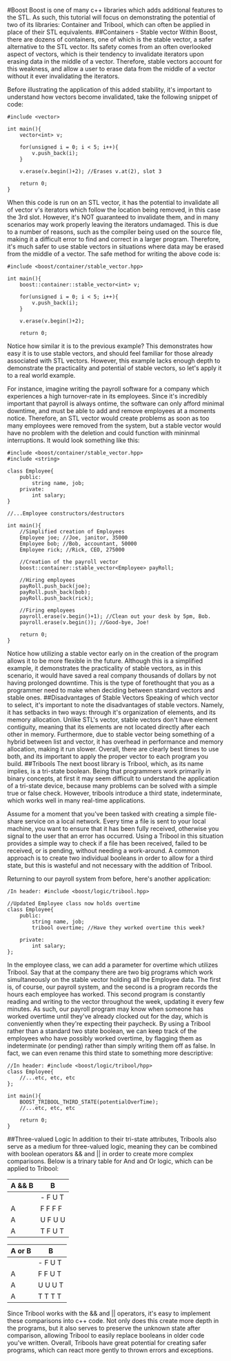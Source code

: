 #Boost
Boost is one of many c++ libraries which adds additional features to the STL. As such, this tutorial will focus on demonstrating the potential of two of its libraries: Container and Tribool, which can often be applied in place of their STL equivalents.
##Containers - Stable vector
Within Boost, there are dozens of containers, one of which is the stable vector, a safer alternative to the STL vector. Its safety comes from an often overlooked aspect of vectors, which is their tendency to invalidate iterators upon erasing data in the middle of a vector. Therefore, stable vectors account for this weakness, and allow a user to erase data from the middle of a vector without it ever invalidating the iterators.

Before illustrating the application of this added stability, it's important to understand how vectors become invalidated,
take the following snippet of code:
```
#include <vector>

int main(){
    vector<int> v;
    
    for(unsigned i = 0; i < 5; i++){
        v.push_back(i);
    }

    v.erase(v.begin()+2); //Erases v.at(2), slot 3

    return 0;
}
```
When this code is run on an STL vector, it has the potential to invalidate all of vector v's iterators which follow the location being removed, in this case the 3rd slot. However, it's NOT guaranteed to invalidate them, and in many scenarios may work properly leaving the iterators undamaged. This is due to a number of reasons, such as the compiler being used on the source file, making it a difficult error to find and correct in a larger program. Therefore, it's much safer to use stable vectors in situations where data may be erased from the middle of a vector. The safe method for writing the above code is:
```
#include <boost/container/stable_vector.hpp>

int main(){
    boost::container::stable_vector<int> v;
    
    for(unsigned i = 0; i < 5; i++){
        v.push_back(i);
    }
    
    v.erase(v.begin()+2);
    
    return 0;
```
Notice how similar it is to the previous example? This demonstrates how easy it is to use stable vectors, and should feel familiar for those already associated with STL vectors. However, this example lacks enough depth to demonstrate the practicality and potential of stable vectors, so let's apply it to a real world example.

For instance, imagine writing the payroll software for a company which experiences a high turnover-rate in its employees. Since it's incredibly important that payroll is always ontime, the software can only afford minimal downtime, and must be able to add and remove employees at a moments notice. Therefore, an STL vector would create problems as soon as too many employees were removed from the system, but a stable vector would have no problem with the deletion and could function with mininmal interruptions. It would look something like this:
```
#include <boost/container/stable_vector.hpp>
#include <string>

class Employee{
    public:
        string name, job;
    private:
        int salary;
}

//...Employee constructors/destructors

int main(){
    //Simplified creation of Employees
    Employee joe; //Joe, janitor, 35000
    Employee bob; //Bob, accountant, 50000
    Employee rick; //Rick, CEO, 275000 
    
    //Creation of the payroll vector
    boost::container::stable_vector<Employee> payRoll;

    //Hiring employees
    payRoll.push_back(joe);
    payRoll.push_back(bob);
    payRoll.push_back(rick);

    //Firing employees
    payroll.erase(v.begin()+1); //Clean out your desk by 5pm, Bob.
    payroll.erase(v.begin()); //Good-bye, Joe!

    return 0;
}
```
Notice how utilizing a stable vector early on in the creation of the program allows it to be more flexible in the future. Although this is a simplified example, it demonstrates the practicality of stable vectors, as in this scenario, it would have saved a real company thousands of dollars by not having prolonged downtime. This is the type of forethought that you as a programmer need to make when deciding between standard vectors and stable ones.
##Disadvantages of Stable Vectors
Speaking of which vector to select, it's important to note the disadvantages of stable vectors. Namely, it has setbacks in two ways: through it's organization of elements, and its memory allocation. Unlike STL's vector, stable vectors don't have element contiguity, meaning that its elements are not located directly after each other in memory. Furthermore, due to stable vector being something of a hybrid between list and vector, it has overhead in performance and memory allocation, making it run slower. Overall, there are clearly best times to use both, and its important to apply the proper vector to each program you build. 
##Tribools
The next boost library is Tribool, which, as its name implies, is a tri-state boolean. Being that programmers work primarily in binary concepts, at first it may seem difficult to understand the application of a tri-state device, because many problems can be solved with a simple true or false check. However, tribools introduce a third state, indeterminate, which works well in many real-time applications.

Assume for a moment that you've been tasked with creating a simple file-share service on a local network. Every time a file is sent to your local machine, you want to ensure that it has been fully received, otherwise you signal to the user that an error has occurred. Using a Tribool in this situation provides a simple way to check if a file has been received, failed to be received, or is pending, without needing a work-around. A common approach is to create two individual booleans in order to allow for a third state, but this is wasteful and not necessary with the addition of Tribool.

Returning to our payroll system from before, here's another application:
```
/In header: #include <boost/logic/tribool.hpp>

//Updated Employee class now holds overtime
class Employee{
    public:
        string name, job;
        tribool overtime; //Have they worked overtime this week?
    
    private:
        int salary;
};

```
In the employee class, we can add a parameter for overtime which utilizes Tribool. Say that at the company there are two big programs which work simultaneously on the stable vector holding all the Employee data. The first is, of course, our payroll system, and the second is a program records the hours each employee has worked. This second program is constantly reading and writing to the vector throughout the week, updating it every few minutes. As such, our payroll program may know when someone has worked overtime until they've already clocked out for the day, which is conveniently when they're expecting their paycheck. By using a Tribool rather than a standard two state boolean, we can keep track of the employees who have possibly worked overtime, by flagging them as indeterminate (or pending) rather than simply writing them off as false. In fact, we can even rename this third state to something more descriptive:
```
//In header: #include <boost/logic/tribool/hpp>
class Employee{
    //...etc, etc, etc
};

int main(){
    BOOST_TRIBOOL_THIRD_STATE(potentialOverTime);
    //...etc, etc, etc

    return 0;
}
```
##Three-valued Logic
In addition to their tri-state attributes, Tribools also serve as a medium for three-valued logic, meaning they can be combined with boolean operators && and || in order to create more complex comparisons. Below is a trinary table for And and Or logic, which can be applied to Tribool:

A && B| B
------|------
      | - F U T
A     | F F F F
A     | U F U U
A     | T F U T

A or B| B
------|------
      |- F U T
A     | F F U T
A     | U U U T
A     | T T T T

Since Tribool works with the && and || operators, it's easy to implement these comparisons into c++ code. Not only does this create more depth in the programs, but it also serves to preserve the unknown state after comparison, allowing Tribool to easily replace booleans in older code you've written. Overall, Tribools have great potential for creating safer programs, which can react more gently to thrown errors and exceptions.
